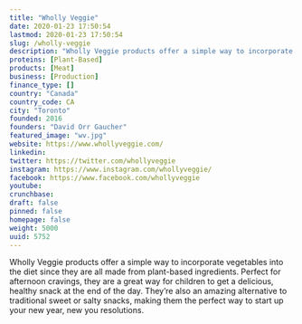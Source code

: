 ```yaml
---
title: "Wholly Veggie"
date: 2020-01-23 17:50:54
lastmod: 2020-01-23 17:50:54
slug: /wholly-veggie
description: "Wholly Veggie products offer a simple way to incorporate vegetables into the diet since they are all made from plant-based ingredients. Perfect for afternoon cravings, they are a great way for children to get a delicious, healthy snack at the end of the day. They’re also an amazing alternative to traditional sweet or salty snacks, making them the perfect way to start up your new year, new you resolutions."
proteins: [Plant-Based]
products: [Meat]
business: [Production]
finance_type: []
country: "Canada"
country_code: CA
city: "Toronto"
founded: 2016
founders: "David Orr Gaucher"
featured_image: "wv.jpg"
website: https://www.whollyveggie.com/
linkedin: 
twitter: https://twitter.com/whollyveggie
instagram: https://www.instagram.com/whollyveggie/
facebook: https://www.facebook.com/whollyveggie
youtube: 
crunchbase: 
draft: false
pinned: false
homepage: false
weight: 5000
uuid: 5752
---
```

Wholly Veggie products offer a simple way to incorporate vegetables into the diet since they are all made from plant-based ingredients. Perfect for afternoon cravings, they are a great way for children to get a delicious, healthy snack at the end of the day. They’re also an amazing alternative to traditional sweet or salty snacks, making them the perfect way to start up your new year, new you resolutions.
